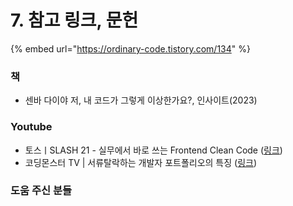 # 7. 참고 링크, 문헌

{% embed url="https://ordinary-code.tistory.com/134" %}

### 책

* 센바 다이야 저, 내 코드가 그렇게 이상한가요?, 인사이트(2023)



### Youtube

* 토스ㅣSLASH 21 - 실무에서 바로 쓰는 Frontend Clean Code ([링크](https://www.youtube.com/watch?v=edWbHp\_k\_9Y))
* 코딩몬스터 TV | 서류탈락하는 개발자 포트폴리오의 특징 ([링크](https://www.youtube.com/watch?v=PJGsPohDuoA))



### 도움 주신 분들
